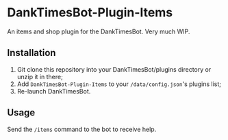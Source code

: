 # DankTimesBot-Plugin-Items
An items and shop plugin for the DankTimesBot. Very much WIP.

## Installation

1. Git clone this repository into your DankTimesBot/plugins directory or unzip it in there;
2. Add `DankTimesBot-Plugin-Items` to your `/data/config.json`'s plugins list;
3. Re-launch DankTimesBot.

## Usage

Send the `/items` command to the bot to receive help.
